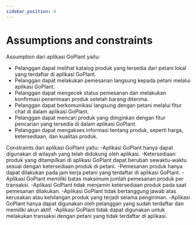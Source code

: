 ```yaml
---
sidebar_position: 4
---
```


# Assumptions and constraints

Assumption dari aplikasi GoPlant yaitu:
- Pelanggan dapat melihat katalog produk yang tersedia dari petani lokal yang terdaftar di aplikasi GoPlant.
- Pelanggan dapat melakukan pemesanan langsung kepada petani melalui aplikasi GoPlant.
- Pelanggan dapat mengecek status pemesanan dan melakukan konfirmasi penerimaan produk setelah barang diterima.
- Pelanggan dapat berkomunikasi langsung dengan petani melalui fitur chat di dalam aplikasi GoPlant.
- Pelanggan dapat mencari produk yang diinginkan dengan fitur pencarian yang tersedia di dalam aplikasi GoPlant.
- Pelanggan dapat mengakses informasi tentang produk, seperti harga, ketersediaan, dan kualitas produk.

Constraints dari aplikasi GoPlant yaitu:
-Aplikasi GoPlant hanya dapat digunakan di wilayah yang telah didukung oleh aplikasi.
-Ketersediaan produk yang ditampilkan di aplikasi GoPlant dapat berubah sewaktu-waktu sesuai dengan ketersediaan produk di petani.
-Pemesanan produk hanya dapat dilakukan pada jam kerja petani yang terdaftar di aplikasi GoPlant.
-Aplikasi GoPlant memiliki batas maksimum jumlah pemesanan produk per transaksi.
-Aplikasi GoPlant tidak menjamin ketersediaan produk pada saat pemesanan dilakukan.
-Aplikasi GoPlant tidak bertanggung jawab atas kerusakan atau kehilangan produk yang terjadi selama pengiriman.
-Aplikasi GoPlant hanya dapat digunakan oleh pelanggan yang sudah terdaftar dan memiliki akun aktif.
-Aplikasi GoPlant tidak dapat digunakan untuk melakukan transaksi dengan petani yang tidak terdaftar di aplikasi.


